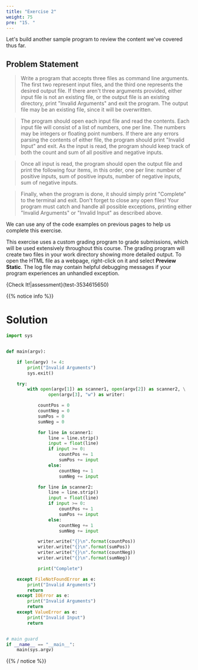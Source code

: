 ```yaml
---
title: "Exercise 2"
weight: 75
pre: "15. "
---
```

Let's build another sample program to review the content we've covered thus far.

## Problem Statement

> Write a program that accepts three files as command line arguments. The first two represent input files, and the third one represents the desired output file. If there aren't three arguments provided, either input file is not an existing file, or the output file is an existing directory, print "Invalid Arguments" and exit the program. The output file may be an existing file, since it will be overwritten. 

> The program should open each input file and read the contents. Each input file will consist of a list of numbers, one per line. The numbers may be integers or floating point numbers. If there are any errors parsing the contents of either file, the program should print "Invalid Input" and exit. As the input is read, the program should keep track of both the count and sum of all positive and negative inputs. 

> Once all input is read, the program should open the output file and print the following four items, in this order, one per line: number of positive inputs, sum of positive inputs, number of negative inputs, sum of negative inputs.

> Finally, when the program is done, it should simply print "Complete" to the terminal and exit. Don't forget to close any open files! Your program must catch and handle all possible exceptions, printing either "Invalid Arguments" or "Invalid Input" as described above.

We can use any of the code examples on previous pages to help us complete this exercise. 

This exercise uses a custom grading program to grade submissions, which will be used extensively throughout this course. The grading program will create two files in your work directory showing more detailed output. To open the HTML file as a webpage, right-click on it and select **Preview Static**.  The log file may contain helpful debugging messages if your program experiences an unhandled exception.

{Check It!|assessment}(test-3534615650)

{{% notice info %}}

# Solution

```python
import sys


def main(argv):

    if len(argv) != 4:
        print("Invalid Arguments")
        sys.exit()

    try:
        with open(argv[1]) as scanner1, open(argv[2]) as scanner2, \
                open(argv[3], "w") as writer:

            countPos = 0
            countNeg = 0
            sumPos = 0
            sumNeg = 0

            for line in scanner1:
                line = line.strip()
                input = float(line)
                if input >= 0:
                    countPos += 1
                    sumPos += input
                else:
                    countNeg += 1
                    sumNeg += input

            for line in scanner2:
                line = line.strip()
                input = float(line)
                if input >= 0:
                    countPos += 1
                    sumPos += input
                else:
                    countNeg += 1
                    sumNeg += input

            writer.write("{}\n".format(countPos))
            writer.write("{}\n".format(sumPos))
            writer.write("{}\n".format(countNeg))
            writer.write("{}\n".format(sumNeg))

            print("Complete")

    except FileNotFoundError as e:
        print("Invalid Arguments")
        return
    except IOError as e:
        print("Invalid Arguments")
        return
    except ValueError as e:
        print("Invalid Input")
        return


# main guard
if __name__ == "__main__":
    main(sys.argv)

```

{{% / notice %}}
